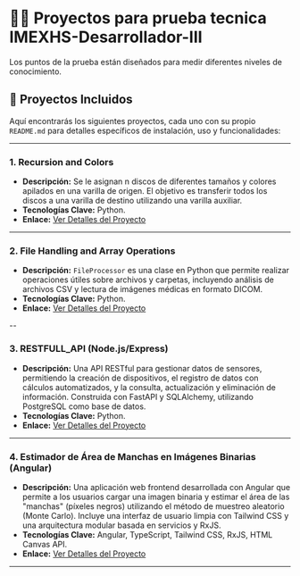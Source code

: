 # 👨‍💻 Proyectos para prueba tecnica IMEXHS-Desarrollador-III

Los puntos de la prueba están diseñados para medir diferentes niveles de conocimiento. 

## 🚀 Proyectos Incluidos

Aquí encontrarás los siguientes proyectos, cada uno con su propio `README.md` para detalles específicos de instalación, uso y funcionalidades:

---

### 1. Recursion and Colors

* **Descripción:** Se le asignan n discos de diferentes tamaños y colores apilados en una varilla de origen. El objetivo es transferir todos los discos a una varilla de destino utilizando una varilla auxiliar.
* **Tecnologías Clave:** Python.
* **Enlace:** [Ver Detalles del Proyecto](./recursionAndColors/readme.md) 

---

### 2. File Handling and Array Operations

* **Descripción:** `FileProcessor` es una clase en Python que permite realizar operaciones útiles sobre archivos y carpetas, incluyendo análisis de archivos CSV y lectura de imágenes médicas en formato DICOM.
* **Tecnologías Clave:** Python.
* **Enlace:** [Ver Detalles del Proyecto](./fileHandlingAndArrayOperations/README.md)

--


### 3. RESTFULL_API (Node.js/Express)

* **Descripción:** Una API RESTful para gestionar datos de sensores, permitiendo la creación de dispositivos, el registro de datos con cálculos automatizados, y la consulta, actualización y eliminación de información. Construida con FastAPI y SQLAlchemy, utilizando PostgreSQL como base de datos.
* **Tecnologías Clave:** Python.
* **Enlace:** [Ver Detalles del Proyecto](./RESTFULL_API/README.md) 

---


### 4. Estimador de Área de Manchas en Imágenes Binarias (Angular)

* **Descripción:** Una aplicación web frontend desarrollada con Angular que permite a los usuarios cargar una imagen binaria y estimar el área de las "manchas" (píxeles negros) utilizando el método de muestreo aleatorio (Monte Carlo). Incluye una interfaz de usuario limpia con Tailwind CSS y una arquitectura modular basada en servicios y RxJS.
* **Tecnologías Clave:** Angular, TypeScript, Tailwind CSS, RxJS, HTML Canvas API.
* **Enlace:** [Ver Detalles del Proyecto](./angularApp/README.md) 

---
